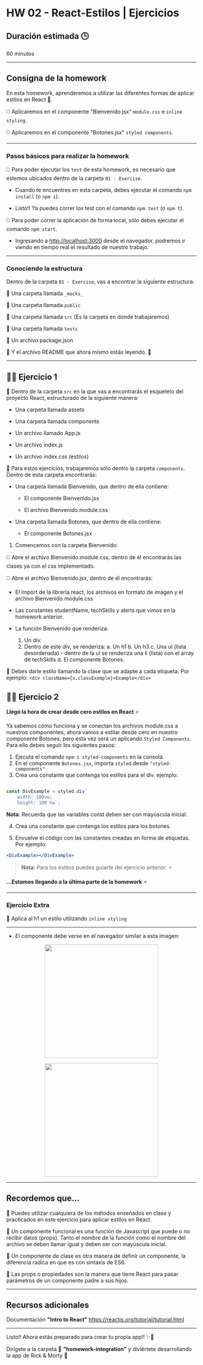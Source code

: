 # HW 02 - React-Estilos | Ejercicios

## Duración estimada 🕒

60 minutos

---

## Consigna de la homework

En esta homework, aprenderemos a utilizar las diferentes formas de aplicar estilos en React 🎨.

◻️ Aplicaremos en el componente "Bienvenido.jsx" `module.css` e `inline styling`.

◻️ Aplicaremos en el componente "Botones.jsx" `styled components`. 

---

### Pasos básicos para realizar la homework

◻️ Para poder ejecutar los `test` de esta homework, es necesario que estemos ubicados dentro de la carpeta `01 - Exercise`.

* Cuando te encuentres en esta carpeta, debes ejecutar el comando `npm install` (o `npm i`).

* Listo!! Ya puedes correr los test con el comando `npm test` (o `npm t`).

◻️ Para poder correr la aplicación de forma local, sólo debes ejecutar el comando `npm start`.

* Ingresando a <http://localhost:3000> desde el navegador, podremos ir viendo en tiempo real el resultado de nuestro trabajo.


---

### Conociendo la estructura

Dentro de la carpeta `01 - Exercise`, vas a encontrar la siguiente estructura:

🔹 Una carpeta llamada `_mocks_`

🔹 Una carpeta llamada `public`

🔹 Una carpeta llamada `src` (Es la carpeta en donde trabajaremos)

🔹 Una carpeta llamada `tests`

🔹 Un archivo package.json

🔹 Y el archivo README que ahora mismo estás leyendo. 🧐

---

## 👩‍💻 Ejercicio 1

🔹 Dentro de la carpeta `src` en la que vas a encontrarás el esqueleto del proyecto React, estructurado de la siguiente manera:

* Una carpeta llamada assets

* Una carpeta llamada components

* Un archivo llamado App.js

* Un archivo index.js

* Un archivo index.css (estilos)

🔹 Para estos ejercicios, trabajaremos sólo dentro la carpeta `components`. Dentro de esta carpeta encontrarás:

* Una carpeta llamada Bienvenido, que dentro de ella contiene:

    * El componente Bienvenido.jsx

    * El archivo Bienvenido.module.css

* Una carpeta llamada Botones, que dentro de ella contiene:

    * El componente Botones.jsx


1. Comencemos con la carpeta Bienvenido:

◻️ Abre el archivo Bienvenido.module.css, dentro de él encontrarás las clases ya con el css implementado.

◻️ Abre el archivo Bienvenido.jsx, dentro de él encontrarás:

* El import de la librería react, los archivos en formato de imagen y el archivo Bienvenido.module.css 
    
* Las constantes studentName, techSkills y alerts que vimos en la homework anterior. 

* La función Bienvenido que renderiza:

    1. Un div.
    2. Dentro de este div, se renderiza:
        a. Un h1
        b. Un h3
        c. Una ul (lista desordenada)
            -  dentro de la ul se renderiza una li (lista) con el array de techSkills
        d. El componente Botones.
        
🔹 Debes darle estilo llamando la clase que se adapte a cada etiqueta. Por ejemplo: `<div className={s.classExample}>Example</div>`

## 👩‍💻 Ejercicio 2

**Llegó la hora de crear desde cero estilos en React** ⭐

Ya sabemos cómo funciona y se conectan los archivos module.css a nuestros componentes, ahora vamos a estilar desde cero en nuestro componente Botones, pero esta vez será un aplicando `Styled Components`. Para ello debes seguir los siguientes pasos:

1. Ejecuta el comando `npm i styled-components` en la consola.
2. En el componente `Botones.jsx`, importa `styled` desde `"styled-components"`
3. Crea una constante que contenga los estilos para el div. ejemplo: 

```jsx

const DivExample = styled.div`
    width: 100vw; 
    height: 100 hw`;

```
**Nota**: Recuerda que las variables const deben ser con mayúscula inicial.

4. Crea una constante que contenga los estilos para los botones.

5. Envuelve el código con las constantes creadas en forma de etiquetas. Por ejemplo: 

```jsx
<DivExample></DivExample>
```

> **Nota**: Para los estilos puedes guiarte del ejercicio anterior. ⭐

**...Estamos llegando a la última parte de la homework** ⭐

--- 
### Ejercicio Extra

🔹 Aplica al h1 un estilo utilizando `inline styling`

---

* El componente debe verse en el navegador similar a esta imagen:

<p align="center"><img src="./img/02.png" height="300px"></p>

<p align="center"><img src="./img/03.png" height="300px"></p>

---

## Recordemos que...

🔹 Puedes utilizar cualquiera de los métodos enseñados en clase y practicados en este ejercicio para aplicar estilos en React.

🔹 Un componente funcional es una función de Javascript que puede o no recibir datos (props). Tanto el nombre de la función como el nombre del archivo se deben llamar igual y deben ser con mayúscula inicial.

🔹 Un componente de clase es otra manera de definir un componente, la diferencia radica en que es con sintaxis de ES6.

🔹 Las props o propiedades son la manera que tiene React para pasar parámetros de un componente padre a sus hijos.

---

## Recursos adicionales

Documentación **"Intro to React"** <https://reactjs.org/tutorial/tutorial.html>

---

Listo!! Ahora estás preparado para crear tu propia app!! ✨🚀

Dirígete a la carpeta 📂 **"homework-integration"** y diviértete desarrollando la app de Rick & Morty 🤩
